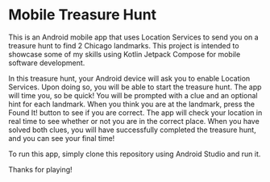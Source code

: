 <h1>Mobile Treasure Hunt</h1>

This is an Android mobile app that uses Location Services to send you on a treasure hunt
to find 2 Chicago landmarks. This project is intended to showcase some of my skills using
Kotlin Jetpack Compose for mobile software development.

In this treasure hunt, your Android device will ask you to enable Location Services. Upon
doing so, you will be able to start the treasure hunt. The app will time you, so be quick!
You will be prompted with a clue and an optional hint for each landmark. When you think you
are at the landmark, press the Found It! button to see if you are correct. The app will check
your location in real time to see whether or not you are in the correct place. When you have
solved both clues, you will have successfully completed the treasure hunt, and you can
see your final time!

To run this app, simply clone this repository using Android Studio and run it.

Thanks for playing!
